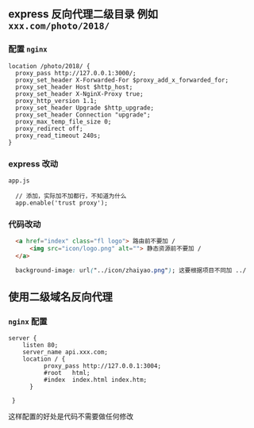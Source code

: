 ## express 反向代理二级目录 例如 `xxx.com/photo/2018/`
### 配置 `nginx`
```
location /photo/2018/ {
  proxy_pass http://127.0.0.1:3000/;
  proxy_set_header X-Forwarded-For $proxy_add_x_forwarded_for;
  proxy_set_header Host $http_host;
  proxy_set_header X-NginX-Proxy true;
  proxy_http_version 1.1;
  proxy_set_header Upgrade $http_upgrade;
  proxy_set_header Connection "upgrade";
  proxy_max_temp_file_size 0;
  proxy_redirect off;
  proxy_read_timeout 240s;
}
```

### express 改动

`app.js`

```
  // 添加，实际加不加都行，不知道为什么
  app.enable('trust proxy');
```

### 代码改动

```html
  <a href="index" class="fl logo"> 路由前不要加 /
      <img src="icon/logo.png" alt=""> 静态资源前不要加 /
  </a>
```

```css
  background-image: url("../icon/zhaiyao.png"); 这要根据项目不同加 ../ 
```


## 使用二级域名反向代理
### `nginx` 配置
```
server {
    listen 80; 
    server_name api.xxx.com; 
    location / {
          proxy_pass http://127.0.0.1:3004;
          #root   html;
          #index  index.html index.htm;
      }

 }
```
这样配置的好处是代码不需要做任何修改 
